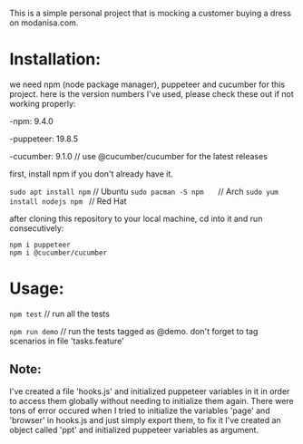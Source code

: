 This is a simple personal project that is mocking a customer buying a dress on modanisa.com.

# Installation:

we need npm (node package manager), puppeteer and cucumber for this project. here is the version numbers I've used, please check these out if not working properly:

-npm: 9.4.0

-puppeteer: 19.8.5

-cucumber: 9.1.0 // use @cucumber/cucumber for the latest releases

first, install npm if you don't already have it.

`sudo apt install npm`               // Ubuntu
`sudo pacman -S npm   `             // Arch
`sudo yum install nodejs npm `  // Red Hat

after cloning this repository to your local machine, cd into it and run consecutively:

```
npm i puppeteer
npm i @cucumber/cucumber
```

# Usage:

`npm test`     // run all the tests

`npm run demo`     //  run the tests tagged as @demo. don't forget to tag scenarios in file 'tasks.feature'

## Note:

I've created a file 'hooks.js' and initialized puppeteer variables in it in order to access them globally without needing to initialize them again.
There were tons of error occured when I tried to initialize the variables 'page' and 'browser' in hooks.js and just simply export them, to fix it
I've created an object called 'ppt' and initialized puppeteer variables as argument.
